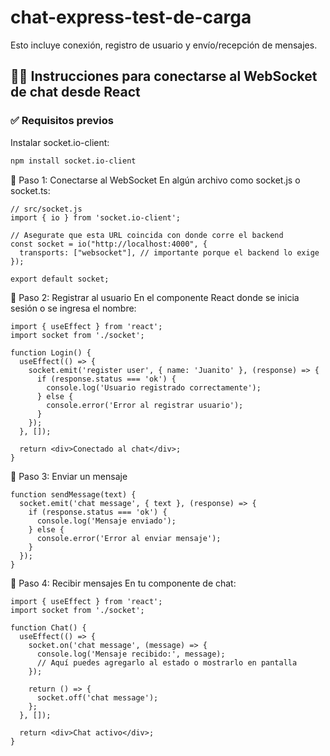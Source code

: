 # chat-express-test-de-carga

Esto incluye conexión, registro de usuario y envío/recepción de mensajes.

## 🧑‍💻 Instrucciones para conectarse al WebSocket de chat desde React
### ✅ Requisitos previos

Instalar socket.io-client:
```bash
npm install socket.io-client
```

🔌 Paso 1: Conectarse al WebSocket
En algún archivo como socket.js o socket.ts:

```textplain
// src/socket.js
import { io } from 'socket.io-client';

// Asegurate que esta URL coincida con donde corre el backend
const socket = io("http://localhost:4000", {
  transports: ["websocket"], // importante porque el backend lo exige
});

export default socket;
```

📝 Paso 2: Registrar al usuario
En el componente React donde se inicia sesión o se ingresa el nombre:

```textplain
import { useEffect } from 'react';
import socket from './socket';

function Login() {
  useEffect(() => {
    socket.emit('register user', { name: 'Juanito' }, (response) => {
      if (response.status === 'ok') {
        console.log('Usuario registrado correctamente');
      } else {
        console.error('Error al registrar usuario');
      }
    });
  }, []);

  return <div>Conectado al chat</div>;
}
```

💬 Paso 3: Enviar un mensaje
```textplain
function sendMessage(text) {
  socket.emit('chat message', { text }, (response) => {
    if (response.status === 'ok') {
      console.log('Mensaje enviado');
    } else {
      console.error('Error al enviar mensaje');
    }
  });
}
```
📩 Paso 4: Recibir mensajes
En tu componente de chat:

```textplain
import { useEffect } from 'react';
import socket from './socket';

function Chat() {
  useEffect(() => {
    socket.on('chat message', (message) => {
      console.log('Mensaje recibido:', message);
      // Aquí puedes agregarlo al estado o mostrarlo en pantalla
    });

    return () => {
      socket.off('chat message');
    };
  }, []);

  return <div>Chat activo</div>;
}
```
